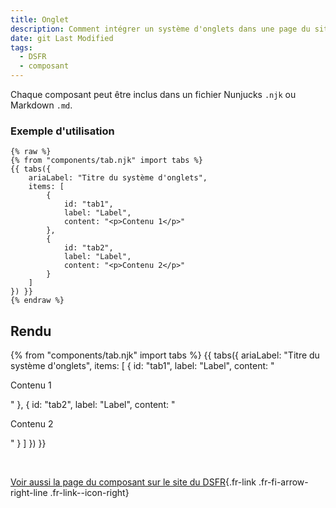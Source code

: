 ```yaml
---
title: Onglet
description: Comment intégrer un système d'onglets dans une page du site ?
date: git Last Modified
tags:
  - DSFR
  - composant
---
```

Chaque composant peut être inclus dans un fichier Nunjucks `.njk` ou Markdown `.md`.

### Exemple d'utilisation

```njk
{% raw %}
{% from "components/tab.njk" import tabs %}
{{ tabs({
    ariaLabel: "Titre du système d'onglets",
    items: [
        {
            id: "tab1",
            label: "Label",
            content: "<p>Contenu 1</p>"
        },
        {
            id: "tab2",
            label: "Label",
            content: "<p>Contenu 2</p>"
        }
    ]
}) }}
{% endraw %}
```

## Rendu

{% from "components/tab.njk" import tabs %}
{{ tabs({
    ariaLabel: "Titre du système d'onglets",
    items: [
        {
            id: "tab1",
            label: "Label",
            content: "<p>Contenu 1</p>"
        },
        {
            id: "tab2",
            label: "Label",
            content: "<p>Contenu 2</p>"
        }
    ]
}) }}

<br>

[Voir aussi la page du composant sur le site du DSFR](https://www.systeme-de-design.gouv.fr/composants-et-modeles/composants/onglet){.fr-link .fr-fi-arrow-right-line .fr-link--icon-right}